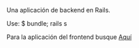 Una aplicación de backend en Rails.

Use: $ bundle; rails s

Para la aplicación del frontend busque <a href="https://github.com/gcolombani/grill-app-front">Aquí
